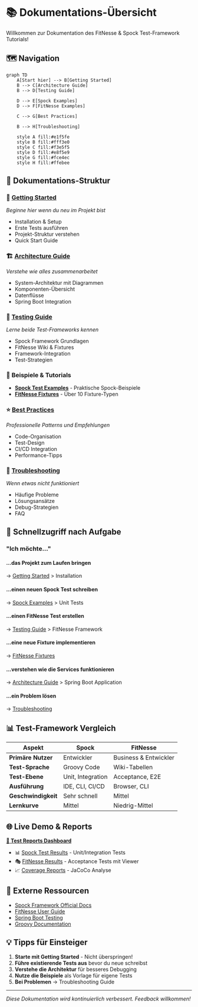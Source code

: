 # 📚 Dokumentations-Übersicht

Willkommen zur Dokumentation des FitNesse & Spock Test-Framework Tutorials!

## 🗺️ Navigation

```mermaid
graph TD
    A[Start hier] --> B[Getting Started]
    B --> C[Architecture Guide]
    B --> D[Testing Guide]
    
    D --> E[Spock Examples]
    D --> F[FitNesse Examples]
    
    C --> G[Best Practices]
    
    B --> H[Troubleshooting]
    
    style A fill:#e1f5fe
    style B fill:#fff3e0
    style C fill:#f3e5f5
    style D fill:#e8f5e9
    style G fill:#fce4ec
    style H fill:#ffebee
```

## 📖 Dokumentations-Struktur

### 🎯 **[Getting Started](getting-started.md)**
*Beginne hier wenn du neu im Projekt bist*
- Installation & Setup
- Erste Tests ausführen
- Projekt-Struktur verstehen
- Quick Start Guide

### 🏗️ **[Architecture Guide](architecture.md)**
*Verstehe wie alles zusammenarbeitet*
- System-Architektur mit Diagrammen
- Komponenten-Übersicht
- Datenflüsse
- Spring Boot Integration

### 🧪 **[Testing Guide](testing-guide.md)**
*Lerne beide Test-Frameworks kennen*
- Spock Framework Grundlagen
- FitNesse Wiki & Fixtures
- Framework-Integration
- Test-Strategien

### 📝 **Beispiele & Tutorials**
- **[Spock Test Examples](examples/spock-tests.md)** - Praktische Spock-Beispiele
- **[FitNesse Fixtures](examples/fitnesse-fixtures.md)** - Über 10 Fixture-Typen

### ⭐ **[Best Practices](best-practices.md)**
*Professionelle Patterns und Empfehlungen*
- Code-Organisation
- Test-Design
- CI/CD Integration
- Performance-Tipps

### 🔧 **[Troubleshooting](troubleshooting.md)**
*Wenn etwas nicht funktioniert*
- Häufige Probleme
- Lösungsansätze
- Debug-Strategien
- FAQ

## 🚀 Schnellzugriff nach Aufgabe

### "Ich möchte..."

#### ...das Projekt zum Laufen bringen
→ [Getting Started](getting-started.md) > Installation

#### ...einen neuen Spock Test schreiben
→ [Spock Examples](examples/spock-tests.md) > Unit Tests

#### ...einen FitNesse Test erstellen
→ [Testing Guide](testing-guide.md) > FitNesse Framework

#### ...eine neue Fixture implementieren
→ [FitNesse Fixtures](examples/fitnesse-fixtures.md)

#### ...verstehen wie die Services funktionieren
→ [Architecture Guide](architecture.md) > Spring Boot Application

#### ...ein Problem lösen
→ [Troubleshooting](troubleshooting.md)

## 📊 Test-Framework Vergleich

| Aspekt | Spock | FitNesse |
|--------|-------|----------|
| **Primäre Nutzer** | Entwickler | Business & Entwickler |
| **Test-Sprache** | Groovy Code | Wiki-Tabellen |
| **Test-Ebene** | Unit, Integration | Acceptance, E2E |
| **Ausführung** | IDE, CLI, CI/CD | Browser, CLI |
| **Geschwindigkeit** | Sehr schnell | Mittel |
| **Lernkurve** | Mittel | Niedrig-Mittel |

## 🌐 Live Demo & Reports

**[🔗 Test Reports Dashboard](https://mboiman.github.io/fitnesse-spock-tutorial/)**

- 📊 [Spock Test Results](https://mboiman.github.io/fitnesse-spock-tutorial/build/reports/tests/test/index.html) - Unit/Integration Tests
- 🎭 [FitNesse Results](https://mboiman.github.io/fitnesse-spock-tutorial/fitnesse-results.html) - Acceptance Tests mit Viewer
- 📈 [Coverage Reports](https://mboiman.github.io/fitnesse-spock-tutorial/build/reports/jacoco/test/html/index.html) - JaCoCo Analyse

## 🔗 Externe Ressourcen

- [Spock Framework Official Docs](https://spockframework.org/)
- [FitNesse User Guide](http://fitnesse.org/)
- [Spring Boot Testing](https://spring.io/guides/gs/testing-web/)
- [Groovy Documentation](https://groovy-lang.org/documentation.html)

## 💡 Tipps für Einsteiger

1. **Starte mit Getting Started** - Nicht überspringen!
2. **Führe existierende Tests aus** bevor du neue schreibst
3. **Verstehe die Architektur** für besseres Debugging
4. **Nutze die Beispiele** als Vorlage für eigene Tests
5. **Bei Problemen** → Troubleshooting Guide

---

*Diese Dokumentation wird kontinuierlich verbessert. Feedback willkommen!*